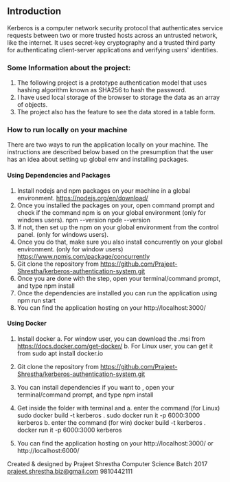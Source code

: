 ## Introduction 
Kerberos is a computer network security protocol that authenticates service requests between two
or more trusted hosts across an untrusted network, like the internet. It uses secret-key
cryptography and a trusted third party for authenticating client-server applications and verifying
users' identities.


### Some Information about the project:
1. The following project is a prototype authentication model that uses hashing algorithm known as SHA256 to hash the password. 
2. I have used local storage of the browser to storage the data as an array of objects.
3. The project also has the feature to see the data stored in a table form. 

### How to run locally on your machine
There are two ways to run the application locally on your machine. The instructions are
described below based on the presumption that the user has an idea about setting up global env
and installing packages.
#### Using Dependencies and Packages
1. Install nodejs and npm packages on your machine in a global environment.
https://nodejs.org/en/download/
2. Once you installed the packages on your, open command prompt and check if the
command npm is on your global environment (only for windows users).
npm --version
npde --version
3. If not, then set up the npm on your global environment from the control panel. (only for
windows users).
4. Once you do that, make sure you also install concurrently on your global environment. (only for window users) https://www.npmjs.com/package/concurrently
5. Git clone the repository from https://github.com/Prajeet-Shrestha/kerberos-authentication-system.git
6. Once you are done with the step, open your terminal/command prompt, and type npm install
7. Once the dependencies are installed you can run the application using npm run start
8. You can find the application hosting on your http://localhost:3000/

#### Using Docker
1. Install docker
a. For window user, you can download the .msi from
https://docs.docker.com/get-docker/
b. For Linux user, you can get it from
sudo apt install docker.io

2. Git clone the repository from
https://github.com/Prajeet-Shrestha/kerberos-authentication-system.git
3. You can install dependencies if you want to , open your terminal/command prompt, and
type npm install
4. Get inside the folder with terminal and
a. enter the command (for Linux)
sudo docker build -t kerberos .
sudo docker run it -p 6000:3000 kerberos
b. enter the command (for win)
docker build -t kerberos .
docker run it -p 6000:3000 kerberos
5. You can find the application hosting on your http://localhost:3000/ or
http://localhost:6000/

Created & designed by Prajeet Shrestha
Computer Science Batch 2017 
prajeet.shrestha.biz@gmail.com 
9810442111
